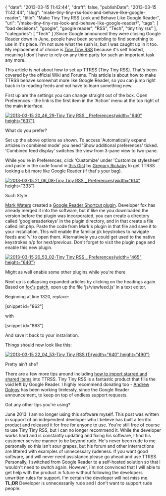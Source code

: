 {
    "date": "2013-03-15 11:42:44",
    "draft": false,
    "publishDate": "2013-03-15 11:42:44",
    "slug": "make-tiny-tiny-rss-look-and-behave-like-google-reader",
    "title": "Make Tiny Tiny RSS Look and Behave Like Google Reader",
    "url": "\/make-tiny-tiny-rss-look-and-behave-like-google-reader\/",
    "tags": [
        "bad decisions",
        "google",
        "google reader",
        "RSS",
        "Tech",
        "tiny tiny rss"
    ],
    "categories": [
        "Tech"
    ]
}Since Google announced they were closing Google Reader down in June,
people have been scrambling to find something to use in it's place. I'm
not sure what the rush is, but I was caught up in it too. My replacement
of choice is [Tiny Tiny RSS](http://tt-rss.org) because it's self
hosted, meaning I don't have to rely on any third party for such an
important task any more.

This article is *not* about how to set up TTRSS (Tiny Tiny RSS). That's
been covered by the official Wiki and Forums. This article is about how
to make TTRSS behave somewhat more like Google Reader, so you can jump
right back in to reading feeds and not have to learn something new.

First up are the settings you can change straight out of the box. Open
Preferences - the link is the first item in the 'Action' menu at the top
right of the main interface.

[![2013-03-15 20\_46\_29-Tiny Tiny RSS \_
Preferences](https://farm9.staticflickr.com/8085/8559598494_6de4ec7037_z.jpg){width="640"
height="637"}](http://www.flickr.com/photos/joshnunn/8559598494/ "2013-03-15 20_46_29-Tiny Tiny RSS _ Preferences by screenbeard, on Flickr")

What do you prefer?

Set up the above options as shown. To access 'Automatically expand
articles in combined mode' you need 'Show additional preferences'
ticked. 'Combined feed display' switches the view from 3-pane view to
two-pane.

While you're in Preferences, click 'Customize' under 'Customize
stylesheet' and paste in the code found in [this
Gist](https://gist.github.com/gregrickaby/5162386) by [Gregory
Rickaby](https://plus.google.com/115960795578445596136/posts/bkbQZXTqogf)
to get TTRSS looking a bit more like Google Reader (if that's your bag).

[![2013-03-15 21\_06\_08-Tiny Tiny RSS \_
Preferences](https://farm9.staticflickr.com/8249/8559616712_d1c56cb87f_z.jpg){width="614"
height="333"}](http://www.flickr.com/photos/joshnunn/8559616712/ "2013-03-15 21_06_08-Tiny Tiny RSS _ Preferences by screenbeard, on Flickr")

Such Style

[Mark
Waters](https://plus.google.com/101762947855555723549/posts/JwEpGNbhrV9)
created a [Google Reader Shortcut
plugin](https://github.com/gothfox/Tiny-Tiny-RSS/commit/3afc03b5308ab93e811fdeca6fd2a3c54ac8bbd8).
Developer fox has already merged it into the software, but if like me
you downloaded the version before the plugin was incorporated, you can
create a directory called 'googlereaderkeys' in the plugin directory,
and in that create a file called init.php. Paste the code from Mark's
plugin in that file and save it to your installation. This will enable
the familiar j/k keystrokes to navigate feeds and 'v' to open them.
Alternatively you could get used to the native keystrokes n/p for
next/previous. Don't forget to visit the plugin page and enable this new
plugin.

[![2013-03-15 20\_53\_02-Tiny Tiny RSS \_
Preferences](https://farm9.staticflickr.com/8099/8559601194_a56006f551_z.jpg){width="465"
height="640"}](http://www.flickr.com/photos/joshnunn/8559601194/ "2013-03-15 20_53_02-Tiny Tiny RSS _ Preferences by screenbeard, on Flickr")

Might as well enable some other plugins while you're there

Next up is collapsing expanded articles by clicking on the headings
again. Based on [fox's
patch](http://tt-rss.org/forum/viewtopic.php?t=1287&amp;p=5658#p5658),
open up the file 'js/viewfeed.js' in a text editor.

Beginning at line 1320, replace:

\[snippet id="862"\]

with

\[snippet id="863"\]

And save it back to your installation.

Things should now look like this:

[![2013-03-15 22\_04\_53-Tiny Tiny RSS
(1)](https://farm9.staticflickr.com/8234/8559695108_3741a4caf5_z.jpg){width="640"
height="490"}](http://www.flickr.com/photos/joshnunn/8559695108/ "2013-03-15 22_04_53-Tiny Tiny RSS (1) by screenbeard, on Flickr")

Pretty ain't she?

There are a few more tips around including [how to import starred and
shared items](http://tt-rss.org/forum/viewtopic.php?f=8&t=1087) into
TTRSS. Tiny Tiny RSS is a fantastic product that fills the void left by
Google Reader. I highly recommend donating too - [Andrew
Dolgov](https://plus.google.com/116488836544460016164/posts) has been
working tirelessly, since the Google Reader announcement, to keep on top
of endless support requests.

Got any other tips you're using?

<span class="update">June 2013: I am no longer using this software
myself. This post was written in support of an independent developer who
I believe has built a terrific product and released it for free for
anyone to use. You're still free of course to use Tiny Tiny RSS, but I
can no longer recommend it. While the developer works hard and is
constantly updating and fixing his software, I find his customer service
manner to be beyond rude. He's never been rude to me personally so this
isn't sour grapes, but his forum and other interractions are littered
with examples of unnecessary rudeness. If you want good software, and
will never need assistance please go ahead and use TTRSS. Personally, I
switched from Google Reader to a self-hosted solution so that I wouldn't
need to switch again. However, I'm not convinced that I will able to get
help with the product in future without following the developers
unwritten rules for support. I'm certain the developer will not miss me.
**TL;DR** Developer is unnecessarily rude and I don't want to support
rude people.</span>